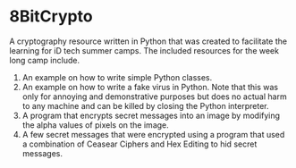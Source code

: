 # 8BitCrypto
A cryptography resource written in Python that was created to facilitate the learning for iD tech summer camps. The included resources for the week long camp include.

1. An example on how to write simple Python classes.
2. An example on how to write a fake virus in Python. Note that this was only for annoying and demonstrative purposes but does no actual harm to any machine and can be killed by closing the Python interpreter.
3. A program that encrypts secret messages into an image by modifying the alpha values of pixels on the image.
4. A few secret messages that were encrypted using a program that used a combination of Ceasear Ciphers and Hex Editing to hid secret messages.
